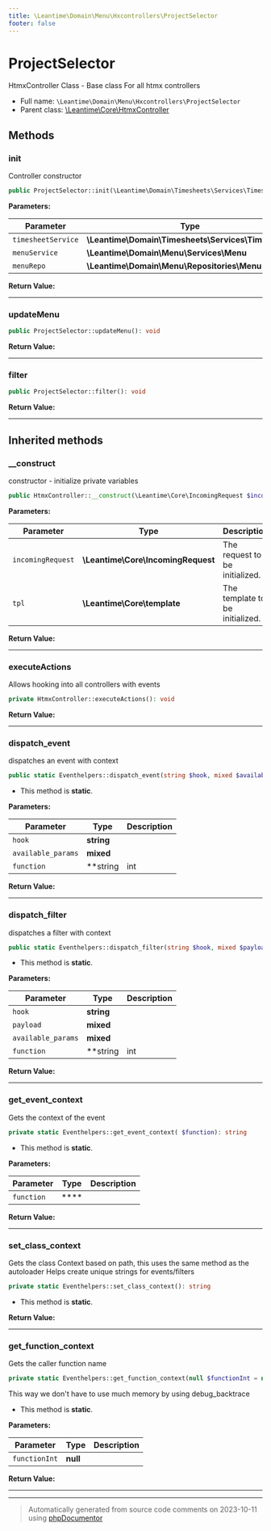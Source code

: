 ```yaml
---
title: \Leantime\Domain\Menu\Hxcontrollers\ProjectSelector
footer: false
---
```


# ProjectSelector

HtmxController Class - Base class For all htmx controllers



* Full name: `\Leantime\Domain\Menu\Hxcontrollers\ProjectSelector`
* Parent class: [\Leantime\Core\HtmxController](../../../Core/HtmxController.md)



## Methods

### init

Controller constructor

```php
public ProjectSelector::init(\Leantime\Domain\Timesheets\Services\Timesheets $timesheetService, \Leantime\Domain\Menu\Services\Menu $menuService, \Leantime\Domain\Menu\Repositories\Menu $menuRepo): void
```








**Parameters:**

| Parameter | Type | Description |
|-----------|------|-------------|
| `timesheetService` | **\Leantime\Domain\Timesheets\Services\Timesheets** |  |
| `menuService` | **\Leantime\Domain\Menu\Services\Menu** |  |
| `menuRepo` | **\Leantime\Domain\Menu\Repositories\Menu** |  |


**Return Value:**





---
### updateMenu



```php
public ProjectSelector::updateMenu(): void
```









**Return Value:**





---
### filter



```php
public ProjectSelector::filter(): void
```









**Return Value:**





---


## Inherited methods

### __construct

constructor - initialize private variables

```php
public HtmxController::__construct(\Leantime\Core\IncomingRequest $incomingRequest, \Leantime\Core\template $tpl): mixed
```








**Parameters:**

| Parameter | Type | Description |
|-----------|------|-------------|
| `incomingRequest` | **\Leantime\Core\IncomingRequest** | The request to be initialized. |
| `tpl` | **\Leantime\Core\template** | The template to be initialized. |


**Return Value:**





---
### executeActions

Allows hooking into all controllers with events

```php
private HtmxController::executeActions(): void
```









**Return Value:**





---
### dispatch_event

dispatches an event with context

```php
public static Eventhelpers::dispatch_event(string $hook, mixed $available_params = [], string|int|null $function = null): void
```



* This method is **static**.




**Parameters:**

| Parameter | Type | Description |
|-----------|------|-------------|
| `hook` | **string** |  |
| `available_params` | **mixed** |  |
| `function` | **string|int|null** |  |


**Return Value:**





---
### dispatch_filter

dispatches a filter with context

```php
public static Eventhelpers::dispatch_filter(string $hook, mixed $payload, mixed $available_params = [], string|int|null $function = null): mixed
```



* This method is **static**.




**Parameters:**

| Parameter | Type | Description |
|-----------|------|-------------|
| `hook` | **string** |  |
| `payload` | **mixed** |  |
| `available_params` | **mixed** |  |
| `function` | **string|int|null** |  |


**Return Value:**





---
### get_event_context

Gets the context of the event

```php
private static Eventhelpers::get_event_context( $function): string
```



* This method is **static**.




**Parameters:**

| Parameter | Type | Description |
|-----------|------|-------------|
| `function` | **** |  |


**Return Value:**





---
### set_class_context

Gets the class Context based on path, this uses the same method as the autoloader
Helps create unique strings for events/filters

```php
private static Eventhelpers::set_class_context(): string
```



* This method is **static**.





**Return Value:**





---
### get_function_context

Gets the caller function name

```php
private static Eventhelpers::get_function_context(null $functionInt = null): string
```

This way we don't have to use much memory by using debug_backtrace

* This method is **static**.




**Parameters:**

| Parameter | Type | Description |
|-----------|------|-------------|
| `functionInt` | **null** |  |


**Return Value:**





---


---
> Automatically generated from source code comments on 2023-10-11 using [phpDocumentor](http://www.phpdoc.org/)
